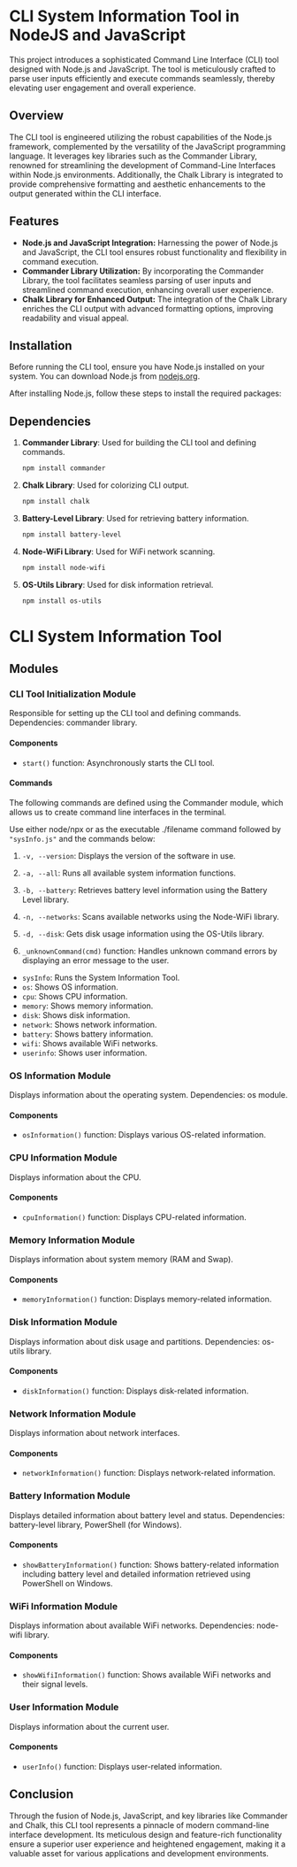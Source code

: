 # CLI System Information Tool in NodeJS and JavaScript

This project introduces a sophisticated Command Line Interface (CLI) tool designed with Node.js and JavaScript. The tool is meticulously crafted to parse user inputs efficiently and execute commands seamlessly, thereby elevating user engagement and overall experience.

## Overview

The CLI tool is engineered utilizing the robust capabilities of the Node.js framework, complemented by the versatility of the JavaScript programming language. It leverages key libraries such as the Commander Library, renowned for streamlining the development of Command-Line Interfaces within Node.js environments. Additionally, the Chalk Library is integrated to provide comprehensive formatting and aesthetic enhancements to the output generated within the CLI interface.

## Features

- **Node.js and JavaScript Integration:** Harnessing the power of Node.js and JavaScript, the CLI tool ensures robust functionality and flexibility in command execution.
- **Commander Library Utilization:** By incorporating the Commander Library, the tool facilitates seamless parsing of user inputs and streamlined command execution, enhancing overall user experience.
- **Chalk Library for Enhanced Output:** The integration of the Chalk Library enriches the CLI output with advanced formatting options, improving readability and visual appeal.

## Installation

Before running the CLI tool, ensure you have Node.js installed on your system. You can download Node.js from [nodejs.org](https://nodejs.org/).

After installing Node.js, follow these steps to install the required packages:


## Dependencies

1. **Commander Library**: Used for building the CLI tool and defining commands.

   ```bash
   npm install commander
   ```

2. **Chalk Library**: Used for colorizing CLI output.

   ```bash
   npm install chalk
   ```

3. **Battery-Level Library**: Used for retrieving battery information.

   ```bash
   npm install battery-level
   ```

4. **Node-WiFi Library**: Used for WiFi network scanning.

   ```bash
   npm install node-wifi
   ```

5. **OS-Utils Library**: Used for disk information retrieval.

   ```bash
   npm install os-utils
   ```
# CLI System Information Tool

## Modules

### CLI Tool Initialization Module

Responsible for setting up the CLI tool and defining commands. Dependencies: commander library.

#### Components

- `start()` function: Asynchronously starts the CLI tool.

#### Commands
The following commands are defined using the Commander module, which allows us to create command line interfaces in the terminal.

Use either node/npx or as the executable ./filename command followed by `"sysInfo.js"` and the commands below: 

1. `-v, --version`: Displays the version of the software in use.

2. `-a, --all`: Runs all available system information functions.

3. `-b, --battery`: Retrieves battery level information using the Battery Level library.

4. `-n, --networks`: Scans available networks using the Node-WiFi library.

5. `-d, --disk`: Gets disk usage information using the OS-Utils library.

6. `_unknownCommand(cmd)` function: Handles unknown command errors by displaying an error message to the user.

- `sysInfo`: Runs the System Information Tool.
- `os`: Shows OS information.
- `cpu`: Shows CPU information.
- `memory`: Shows memory information.
- `disk`: Shows disk information.
- `network`: Shows network information.
- `battery`: Shows battery information.
- `wifi`: Shows available WiFi networks.
- `userinfo`: Shows user information.

### OS Information Module

Displays information about the operating system. Dependencies: os module.

#### Components

- `osInformation()` function: Displays various OS-related information.

### CPU Information Module

Displays information about the CPU.

#### Components

- `cpuInformation()` function: Displays CPU-related information.

### Memory Information Module

Displays information about system memory (RAM and Swap).

#### Components

- `memoryInformation()` function: Displays memory-related information.

### Disk Information Module

Displays information about disk usage and partitions. Dependencies: os-utils library.

#### Components

- `diskInformation()` function: Displays disk-related information.

### Network Information Module

Displays information about network interfaces.

#### Components

- `networkInformation()` function: Displays network-related information.

### Battery Information Module

Displays detailed information about battery level and status. Dependencies: battery-level library, PowerShell (for Windows).

#### Components

- `showBatteryInformation()` function: Shows battery-related information including battery level and detailed information retrieved using PowerShell on Windows.

### WiFi Information Module

Displays information about available WiFi networks. Dependencies: node-wifi library.

#### Components

- `showWifiInformation()` function: Shows available WiFi networks and their signal levels.

### User Information Module

Displays information about the current user.

#### Components

- `userInfo()` function: Displays user-related information.

## Conclusion

Through the fusion of Node.js, JavaScript, and key libraries like Commander and Chalk, this CLI tool represents a pinnacle of modern command-line interface development. Its meticulous design and feature-rich functionality ensure a superior user experience and heightened engagement, making it a valuable asset for various applications and development environments.
